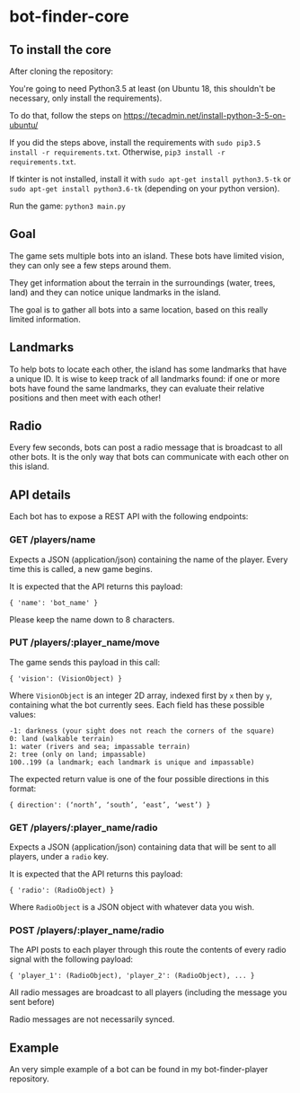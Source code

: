 # bot-finder-core

## To install the core

After cloning the repository:

You're going to need Python3.5 at least (on Ubuntu 18, this shouldn't be necessary, only install the requirements).

To do that, follow the steps on https://tecadmin.net/install-python-3-5-on-ubuntu/

If you did the steps above, install the requirements with `sudo pip3.5 install -r requirements.txt`. Otherwise, `pip3 install -r requirements.txt`.

If tkinter is not installed, install it with `sudo apt-get install python3.5-tk` or `sudo apt-get install python3.6-tk` (depending on your python version).

Run the game: `python3 main.py`

## Goal

The game sets multiple bots into an island. These bots have limited vision, they can only see a few steps around them.

They get information about the terrain in the surroundings (water, trees, land) and they can notice unique landmarks in the island.

The goal is to gather all bots into a same location, based on this really limited information.

## Landmarks

To help bots to locate each other, the island has some landmarks that have a unique ID. It is wise to keep track of all landmarks found: if one or more bots have found the same landmarks, they can evaluate their relative positions and then meet with each other!

## Radio

Every few seconds, bots can post a radio message that is broadcast to all other bots. It is the only way that bots can communicate with each other on this island.

## API details

Each bot has to expose a REST API with the following endpoints:

### GET /players/name

Expects a JSON (application/json) containing the name of the player. Every time this is called, a new game begins.

It is expected that the API returns this payload:

```
{ 'name': 'bot_name' } 
```

Please keep the name down to 8 characters.

### PUT /players/:player_name/move

The game sends this payload in this call:

```
{ 'vision': (VisionObject) }
```

Where `VisionObject` is an integer 2D array, indexed first by `x` then by `y`, containing what the bot currently sees. Each field has these possible values:

```
-1: darkness (your sight does not reach the corners of the square)
0: land (walkable terrain)
1: water (rivers and sea; impassable terrain) 
2: tree (only on land; impassable)
100..199 (a landmark; each landmark is unique and impassable)
```

The expected return value is one of the four possible directions in this format:

```
{ direction': (‘north’, ‘south’, ‘east’, ‘west’) }
```

### GET /players/:player_name/radio

Expects a JSON (application/json) containing data that will be sent to all players, under a `radio` key.

It is expected that the API returns this payload:

```
{ 'radio': (RadioObject) } 
```

Where `RadioObject` is a JSON object with whatever data you wish.

### POST /players/:player_name/radio

The API posts to each player through this route the contents of every radio signal with the following payload:

```
{ 'player_1': (RadioObject), 'player_2': (RadioObject), ... } 
```

All radio messages are broadcast to all players (including the message you sent before)

Radio messages are not necessarily synced. 

## Example

An very simple example of a bot can be found in my bot-finder-player repository.
